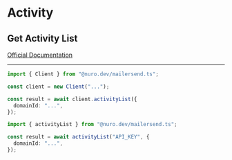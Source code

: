 # Activity

## Get Activity List

[Official Documentation](https://developers.mailersend.com/api/v1/activity.html#get-a-list-of-activities)

---

```typescript
import { Client } from "@nuro.dev/mailersend.ts";

const client = new Client("...");

const result = await client.activityList({
  domainId: "...",
});
```

```typescript
import { activityList } from "@nuro.dev/mailersend.ts";

const result = await activityList("API_KEY", {
  domainId: "...",
});
```
